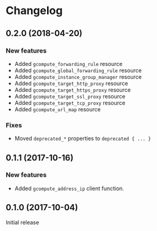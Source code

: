 # Changelog

## 0.2.0 (2018-04-20)

### New features

- Added `gcompute_forwarding_rule` resource
- Added `gcompute_global_forwarding_rule` resource
- Added `gcompute_instance_group_manager` resource
- Added `gcompute_target_http_proxy` resource
- Added `gcompute_target_https_proxy` resource
- Added `gcompute_target_ssl_proxy` resource
- Added `gcompute_target_tcp_proxy` resource
- Added `gcompute_url_map` resource

### Fixes

- Moved `deprecated_*` properties to `deprecated { ... }`

## 0.1.1 (2017-10-16)

### New features

- Added `gcompute_address_ip` client function.

## 0.1.0 (2017-10-04)

Initial release
